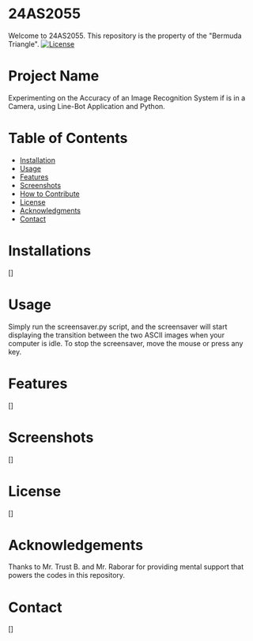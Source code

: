 # 24AS2055
Welcome to 24AS2055.
This repository is the property of the "Bermuda Triangle".
[![License](https://img.shields.io/badge/License-MIT-blue.svg)](https://github.com/PeteNV/24AS2055/blob/main/LICENSE)
# Project Name
Experimenting on the Accuracy of an Image Recognition System if is in a Camera, using Line-Bot Application and Python.

# Table of Contents

- [Installation](#installation)
- [Usage](#usage)
- [Features](#features)
- [Screenshots](#screenshots)
- [How to Contribute](#how-to-contribute)
- [License](#license)
- [Acknowledgments](#acknowledgments)
- [Contact](#contact)

# Installations
[]

# Usage
Simply run the screensaver.py script, and the screensaver will start displaying the transition between the two ASCII images when your computer is idle. To stop the screensaver, move the mouse or press any key.

# Features
[]

# Screenshots
[]

# License
[]

# Acknowledgements
Thanks to Mr. Trust B. and Mr. Raborar for providing mental support that powers the codes in this repository.


# Contact
[]
